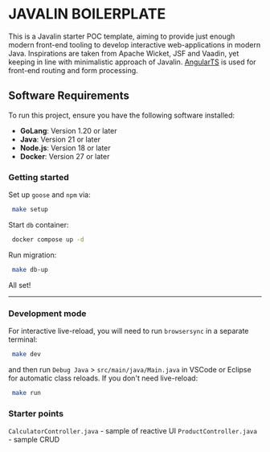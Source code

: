 
# JAVALIN BOILERPLATE

This is a Javalin starter POC template, aiming to provide just enough modern front-end tooling to develop interactive web-applications in modern Java. Inspirations are taken from Apache Wicket, JSF and Vaadin, yet keeping in line with minimalistic approach of Javalin. [AngularTS](https://github.com/Angular-Wave/angular.ts) is used for front-end routing and form processing. 

## Software Requirements

To run this project, ensure you have the following software installed:

- **GoLang**: Version 1.20 or later
- **Java**: Version 21 or later
- **Node.js**: Version 18 or later
- **Docker**: Version 27 or later

### Getting started

Set up `goose` and `npm` via:

```bash
 make setup
```

Start `db` container:

```bash
 docker compose up -d
``` 

Run migration:
```bash
 make db-up
``` 

All set!

---

### Development mode

For interactive live-reload, you will need to run `browsersync` in a separate terminal:
```bash
 make dev
```
and then run `Debug Java` > `src/main/java/Main.java` in VSCode or Eclipse for automatic class reloads. If you don't need live-reload:
```bash
 make run
```

### Starter points

`CalculatorController.java` - sample of reactive UI 
`ProductController.java` - sample CRUD

